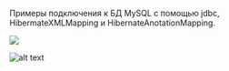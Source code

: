 Примеры подключения к БД MySQL c  помощью jdbc, HibermateXMLMapping и HibernateAnotationMapping.

![](https://github.com/yk192/JDBC-Hibernate/Снимок.PNG)

![alt text](http://files.d-lan.dp.ua/download?file=c4778bc5cddcf55c2c76b0d700c14bdb)
